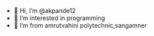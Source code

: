 - 👋 Hi, I’m @akpande12
- 👀 I’m interested in programming
- 🌱 I’m from amrutvahini polytechnic,sangamner


<!---
akpande12/akpande12 is a ✨ special ✨ repository because its `README.md` (this file) appears on your GitHub profile.
You can click the Preview link to take a look at your changes.
--->
